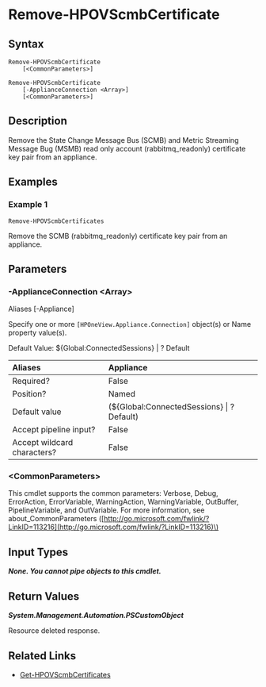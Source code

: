 ﻿---
description: Remove State Change Message Bus certificate from appliance.
---

# Remove-HPOVScmbCertificate

## Syntax

```text
Remove-HPOVScmbCertificate
    [<CommonParameters>]
```

```text
Remove-HPOVScmbCertificate
    [-ApplianceConnection <Array>]
    [<CommonParameters>]
```

## Description

Remove the State Change Message Bus (SCMB) and Metric Streaming Message Bug (MSMB) read only account (rabbitmq_readonly) certificate key pair from an appliance.

## Examples

###  Example 1 

```text
Remove-HPOVScmbCertificates

```

Remove the SCMB (rabbitmq_readonly) certificate key pair from an appliance.

## Parameters

### -ApplianceConnection &lt;Array&gt;

Aliases [-Appliance]

Specify one or more `[HPOneView.Appliance.Connection]` object(s) or Name property value(s).

Default Value: ${Global:ConnectedSessions} | ? Default

| Aliases | Appliance |
| :--- | :--- |
| Required? | False |
| Position? | Named |
| Default value | (${Global:ConnectedSessions} &vert; ? Default) |
| Accept pipeline input? | False |
| Accept wildcard characters? | False |

### &lt;CommonParameters&gt;

This cmdlet supports the common parameters: Verbose, Debug, ErrorAction, ErrorVariable, WarningAction, WarningVariable, OutBuffer, PipelineVariable, and OutVariable. For more information, see about\_CommonParameters \([http://go.microsoft.com/fwlink/?LinkID=113216](http://go.microsoft.com/fwlink/?LinkID=113216)\)

## Input Types

_**None.  You cannot pipe objects to this cmdlet.**_

## Return Values

_**System.Management.Automation.PSCustomObject**_

Resource deleted response.


## Related Links

* [Get-HPOVScmbCertificates](get-hpovscmbcertificates.md)
